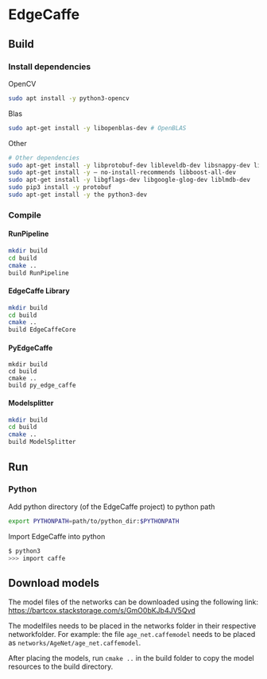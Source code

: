 # EdgeCaffe

## Build

### Install dependencies

OpenCV

```bash
sudo apt install -y python3-opencv
```

Blas

```bash
sudo apt-get install -y libopenblas-dev # OpenBLAS
```

Other

```bash
# Other dependencies
sudo apt-get install -y libprotobuf-dev libleveldb-dev libsnappy-dev libopencv-dev libhdf5-serial-dev protobuf-compiler
sudo apt-get install -y — no-install-recommends libboost-all-dev
sudo apt-get install -y libgflags-dev libgoogle-glog-dev liblmdb-dev
sudo pip3 install -y protobuf
sudo apt-get install -y the python3-dev
```

### Compile

#### RunPipeline

```bash
mkdir build
cd build
cmake ..
build RunPipeline
```



#### EdgeCaffe Library

```bash
mkdir build
cd build
cmake ..
build EdgeCaffeCore
```



#### PyEdgeCaffe

```
mkdir build
cd build
cmake ..
build py_edge_caffe
```



#### Modelsplitter

```bash
mkdir build
cd build
cmake ..
build ModelSplitter
```



## Run

### Python

Add python directory (of the EdgeCaffe project) to python path

```bash
export PYTHONPATH=path/to/python_dir:$PYTHONPATH
```

Import EdgeCaffe into python

```bash
$ python3
>>> import caffe
```

## Download models

The model files of the networks can be downloaded using the following link: https://bartcox.stackstorage.com/s/GmO0bKJb4JV5Qvd

The modelfiles needs to be placed in the networks folder in their respective networkfolder. For example: the file `age_net.caffemodel` needs to be placed as `networks/AgeNet/age_net.caffemodel`.

After placing the models, run `cmake ..` in the build folder to copy the model resources to the build directory.